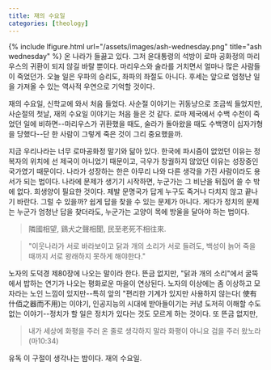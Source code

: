```yaml
---
title: 재의 수요일
categories: [theology]
---
```


{% include lfigure.html url="/assets/images/ash-wednesday.png" title="ash wednesday" %}
온 나라가 들끓고 있다. 그저 윤대통령의 석방이 로마 공화정의 마리우스의 귀환이 되지 않길 바랄 뿐이다. 마리우스와 술라를 거치면서 얼마나 많은 사람들이 죽었던가. 오늘 일은 우파의 승리도, 좌파의 좌절도 아니다. 후세는 앞으로 엄청난 일을 가져올 수 있는 역사적 우연으로 기억할 것이다.

재의 수요일, 신학교에 와서 처음 들었다. 사순절 이야기는 귀동냥으로 조금씩 들었지만, 사순절의 첫날, 재의 수요일 이야기는 처음 들은 것 같다. 로마 제국에서 수백 수천이 죽었던 일에 비하면--마리우스가 귀환했을 때도, 술라가 돌아왔을 때도 수백명이 십자가형을 당했다--단 한 사람이 그렇게 죽은 것이 그리 중요했을까.

지금 우리나라는 너무 로마공화정 말기와 닮아 있다. 한국에 파시즘이 없었던 이유는 정복자의 위치에 선 제국이 아니었기 때문이고, 극우가 창궐하지 않았던 이유는 성장중인 국가였기 때문이다. 나라가 성장하는 한은 아무리 나와 다른 생각을 가진 사람이라도 용서가 되는 법이다. 나라에 문제가 생기기 시작하면, 누군가는 그 비난을 뒤집어 쓸 수 밖에 없다. 희생양이 필요한 것이다. 제발 문명국가 답게 누구도 죽거나 다치지 않고 끝나기 바란다. 그럴 수 있을까? 쉽게 답을 찾을 수 있는 문제가 아니다. 게다가 정치의 문제는 누군가 엄청난 답을 찾더라도, 누군가는 고양이 목에 방울을 달아야 하는 법이다. 

>隣國相望,  鷄犬之聲相聞, 民至老死不相往來.

>"이웃나라가 서로 바라보이고 닭과 개의 소리가 서로 들려도, 백성이 늙어 죽을 때까지 서로  왕래하지 못하게 해야한다."

노자의 도덕경 제80장에 나오는 말이라 한다. 뜬금 없지만, "닭과 개의 소리"에서 굴뚝에서 밥하는 연기가 나오는 평화로운 마을이 연상된다. 노자의 이상에는 좀 이상하고 모자라는 노인 느낌이 있지만--특히 앞의 "편리한 기계가 있지만 사용하지 않는다( 使有什佰之器而不用)는 이야기, 인공지능의 시대에 받아들이기는 커녕 도저히 이해할 수도 없는 이야기--정치가 할 일은 정치가 있다는 것도 모르게 하는 것이다. 또 뜬금 없지만,

>	내가 세상에 화평을 주러 온 줄로 생각하지 말라 화평이 아니요 검을 주러 왔노라 (마10:34)

유독 이 구절이 생각나는 밤이다. 재의 수요일.